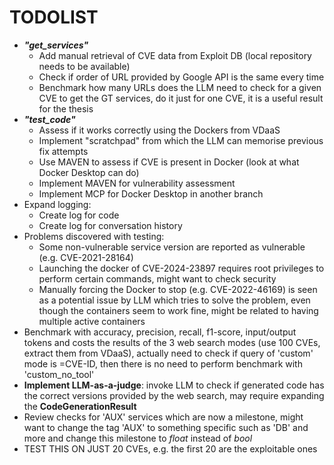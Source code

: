 # TODOLIST
- ***"get_services"***
    - Add manual retrieval of CVE data from Exploit DB (local repository needs to be available)
    - Check if order of URL provided by Google API is the same every time
    - Benchmark how many URLs does the LLM need to check for a given CVE to get the GT services, do it just for one CVE, it is a useful result for the thesis
- ***"test_code"***
    - Assess if it works correctly using the Dockers from VDaaS
    - Implement "scratchpad" from which the LLM can memorise previous fix attempts
    - Use MAVEN to assess if CVE is present in Docker (look at what Docker Desktop can do)
    - Implement MAVEN for vulnerability assessment
    - Implement MCP for Docker Desktop in another branch
- Expand logging:
    - Create log for code
    - Create log for conversation history
- Problems discovered with testing:
    - Some non-vulnerable service version are reported as vulnerable (e.g. CVE-2021-28164)
    - Launching the docker of CVE-2024-23897 requires root privileges to perform certain commands, might want to check security
    - Manually forcing the Docker to stop (e.g. CVE-2022-46169) is seen as a potential issue by LLM which tries to solve the problem, even though the containers seem to work fine, might be related to having multiple active containers 
- Benchmark with accuracy, precision, recall, f1-score, input/output tokens and costs the results of the 3 web search modes (use 100 CVEs, extract them from VDaaS), actually need to check if query of 'custom' mode is =CVE-ID, then there is no need to perform benchmark with 'custom_no_tool'
- **Implement LLM-as-a-judge**: invoke LLM to check if generated code has the correct versions provided by the web search, may require expanding the **CodeGenerationResult**
- Review checks for 'AUX' services which are now a milestone, might want to change the tag 'AUX' to something specific such as 'DB' and more and change this milestone to _float_ instead of _bool_
- TEST THIS ON JUST 20 CVEs, e.g. the first 20 are the exploitable ones